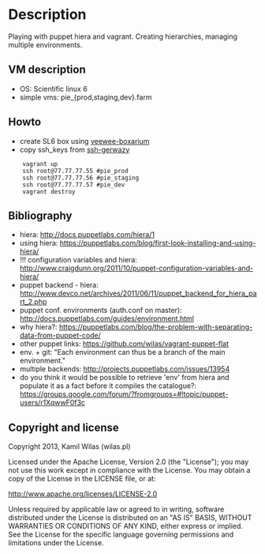 # Description

Playing with puppet hiera and vagrant. Creating hierarchies, managing multiple environments.

## VM description
 
 - OS: Scientific linux 6
 - simple vms: pie_{prod,staging,dev}.farm

## Howto

 - create SL6 box using [veewee-boxarium](https://github.com/wilas/veewee-boxarium)
 - copy ssh_keys from [ssh-gerwazy](https://github.com/wilas/ssh-gerwazy)

```
    vagrant up
    ssh root@77.77.77.55 #pie_prod
    ssh root@77.77.77.56 #pie_staging
    ssh root@77.77.77.57 #pie_dev
    vagrant destroy
```

## Bibliography

 - hiera: http://docs.puppetlabs.com/hiera/1
 - using hiera: https://puppetlabs.com/blog/first-look-installing-and-using-hiera/
 - !!! configuration variables and hiera: http://www.craigdunn.org/2011/10/puppet-configuration-variables-and-hiera/
 - puppet backend - hiera: http://www.devco.net/archives/2011/06/11/puppet_backend_for_hiera_part_2.php
 - puppet conf. environments (auth.conf on master): http://docs.puppetlabs.com/guides/environment.html
 - why hiera?: https://puppetlabs.com/blog/the-problem-with-separating-data-from-puppet-code/
 - other puppet links: https://github.com/wilas/vagrant-puppet-flat
 - env. + git: "Each environment can thus be a branch of the main environment."
 - multiple backends: http://projects.puppetlabs.com/issues/13954
 - do you think it would be possible to retrieve 'env' from hiera and populate it as a fact before it compiles the catalogue?: https://groups.google.com/forum/?fromgroups=#!topic/puppet-users/r1XqwwF0f3c


## Copyright and license

Copyright 2013, Kamil Wilas (wilas.pl)

Licensed under the Apache License, Version 2.0 (the "License");
you may not use this work except in compliance with the License.
You may obtain a copy of the License in the LICENSE file, or at:

   http://www.apache.org/licenses/LICENSE-2.0

Unless required by applicable law or agreed to in writing, software
distributed under the License is distributed on an "AS IS" BASIS,
WITHOUT WARRANTIES OR CONDITIONS OF ANY KIND, either express or implied.
See the License for the specific language governing permissions and
limitations under the License.

